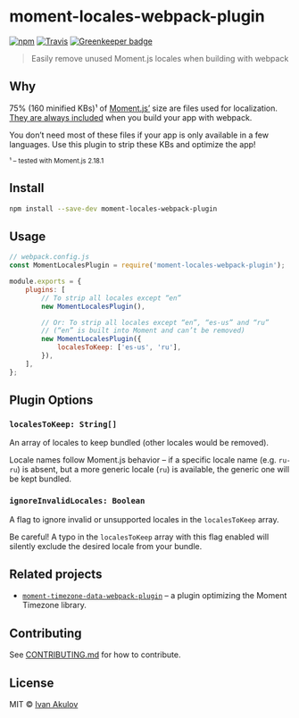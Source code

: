# moment-locales-webpack-plugin

[![npm](https://img.shields.io/npm/v/moment-locales-webpack-plugin.svg)](https://www.npmjs.com/package/moment-locales-webpack-plugin) [![Travis](https://img.shields.io/travis/iamakulov/moment-locales-webpack-plugin.svg)](https://travis-ci.org/iamakulov/moment-locales-webpack-plugin) [![Greenkeeper badge](https://badges.greenkeeper.io/iamakulov/moment-locales-webpack-plugin.svg)](https://greenkeeper.io/)

> Easily remove unused Moment.js locales when building with webpack

## Why

75% (160 minified KBs)¹ of [Moment.js’](https://github.com/moment/moment) size are files used for localization. [They are always included](https://iamakulov.com/notes/webpack-front-end-size-caching/#moment-js) when you build your app with webpack.

You don’t need most of these files if your app is only available in a few languages. Use this plugin to strip these KBs and optimize the app!

<small>¹ – tested with Moment.js 2.18.1</small>

## Install

```sh
npm install --save-dev moment-locales-webpack-plugin
```

## Usage

```js
// webpack.config.js
const MomentLocalesPlugin = require('moment-locales-webpack-plugin');

module.exports = {
    plugins: [
        // To strip all locales except “en”
        new MomentLocalesPlugin(),

        // Or: To strip all locales except “en”, “es-us” and “ru”
        // (“en” is built into Moment and can’t be removed)
        new MomentLocalesPlugin({
            localesToKeep: ['es-us', 'ru'],
        }),
    ],
};
```

## Plugin Options

### **`localesToKeep: String[]`**

An array of locales to keep bundled (other locales would be removed).

Locale names follow Moment.js behavior – if a specific locale name (e.g. `ru-ru`) is absent, but a more generic locale (`ru`) is available, the generic one will be kept bundled.

### **`ignoreInvalidLocales: Boolean`**

A flag to ignore invalid or unsupported locales in the `localesToKeep` array.

Be careful! A typo in the `localesToKeep` array with this flag enabled will silently exclude the desired locale from your bundle.

## Related projects

-   [`moment-timezone-data-webpack-plugin`](https://github.com/gilmoreorless/moment-timezone-data-webpack-plugin) – a plugin optimizing the Moment Timezone library.

## Contributing

See [CONTRIBUTING.md](https://github.com/iamakulov/moment-locales-webpack-plugin/blob/master/CONTRIBUTING.md) for how to contribute.

## License

MIT © <a href="https://iamakulov.com">Ivan Akulov</a>

